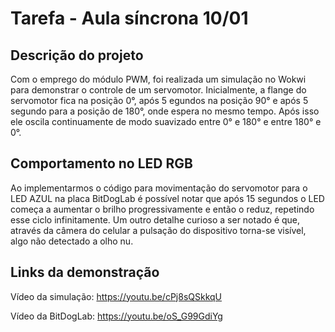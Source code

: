 # Tarefa - Aula síncrona 10/01

## Descrição do projeto
Com o emprego do módulo PWM, foi realizada um simulação no Wokwi para demonstrar o controle de um servomotor. Inicialmente, a flange do servomotor fica na posição 0°, após 5 egundos na posição 90° e após 5 segundo para a posição de 180°, onde espera no mesmo tempo. Após isso ele oscila continuamente de modo suavizado entre 0° e 180° e entre 180° e 0°.

## Comportamento no LED RGB
Ao implementarmos o código para movimentação do servomotor para o LED AZUL na placa BitDogLab é possível notar que após 15 segundos o LED começa a aumentar o brilho progressivamente e então o reduz, repetindo esse ciclo infinitamente. Um outro detalhe curioso a ser notado é que, através da câmera do celular a pulsação do dispositivo torna-se visível, algo não detectado a olho nu.

## Links da demonstração
Vídeo da simulação: https://youtu.be/cPj8sQSkkqU

Vídeo da BitDogLab: https://youtu.be/oS_G99GdiYg




